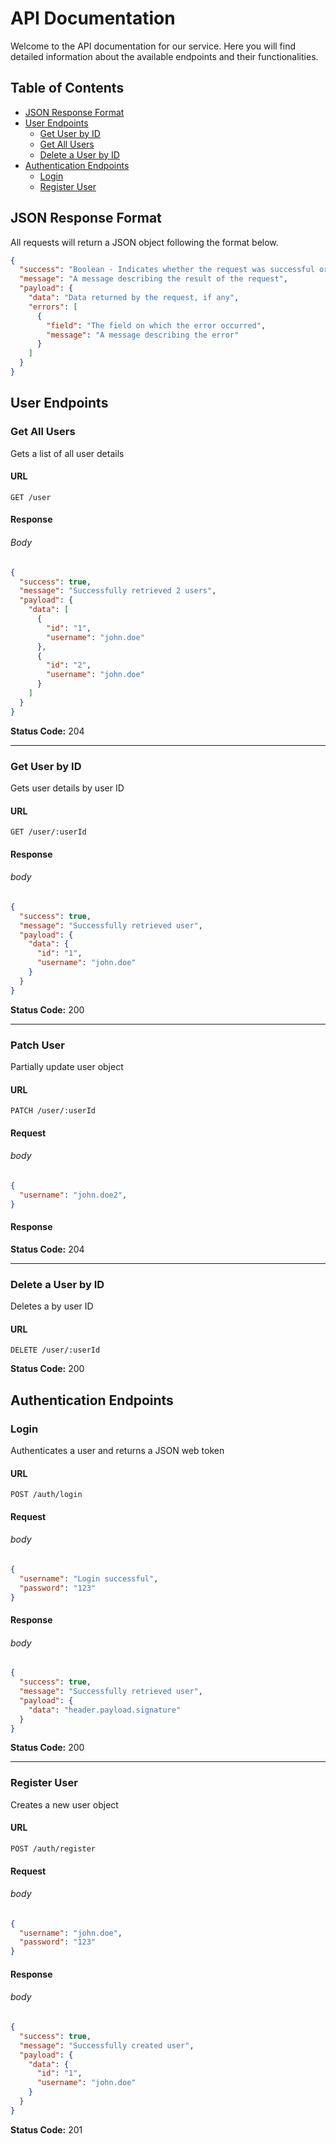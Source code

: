 # API Documentation

Welcome to the API documentation for our service. Here you will find detailed information about the available endpoints and their functionalities.

## Table of Contents

- [JSON Response Format](#json-response-format)
- [User Endpoints](#user-endpoints)
  - [Get User by ID](#get-user-by-id)
  - [Get All Users](#get-all-users)
  - [Delete a User by ID](#delete-a-user-by-id)
- [Authentication Endpoints](#authentication-endpoints)
  - [Login](#login)
  - [Register User](#register-user)

## JSON Response Format

All requests will return a JSON object following the format below. 

```json
{
  "success": "Boolean - Indicates whether the request was successful or not",
  "message": "A message describing the result of the request",
  "payload": {
    "data": "Data returned by the request, if any",
    "errors": [
      {
        "field": "The field on which the error occurred",
        "message": "A message describing the error"
      }
    ]
  }
}
```
## User Endpoints


### Get All Users
Gets a list of all user details

#### URL

```
GET /user
```

#### Response

###### Body

```json
{
  "success": true,
  "message": "Successfully retrieved 2 users",
  "payload": {
    "data": [
      {
        "id": "1",
        "username": "john.doe"
      },
      {
        "id": "2",
        "username": "john.doe"
      }
    ]
  }
}
```

**Status Code:** 204

---

### Get User by ID
Gets user details by user ID

#### URL

```
GET /user/:userId
```

#### Response

###### body
```json
{
  "success": true,
  "message": "Successfully retrieved user",
  "payload": {
    "data": {
      "id": "1",
      "username": "john.doe"
    }
  }
}
```
**Status Code:** 200

---

### Patch User
Partially update user object

#### URL

```
PATCH /user/:userId
```

#### Request

###### body

```json
{
  "username": "john.doe2",
}
```

#### Response

**Status Code:** 204

---

### Delete a User by ID
Deletes a by user ID

#### URL

```
DELETE /user/:userId
```

**Status Code:** 200

## Authentication Endpoints

### Login
Authenticates a user and returns a JSON web token

#### URL

```
POST /auth/login
```

#### Request

###### body

```json
{
  "username": "Login successful",
  "password": "123"
}
```

#### Response

###### body

```json
{
  "success": true,
  "message": "Successfully retrieved user",
  "payload": {
    "data": "header.payload.signature"
  }
}
```

**Status Code:** 200

---

### Register User
Creates a new user object

#### URL

```
POST /auth/register
```

#### Request

###### body

```json
{
  "username": "john.doe",
  "password": "123"
}
```

#### Response

###### body

```json
{
  "success": true,
  "message": "Successfully created user",
  "payload": {
    "data": {
      "id": "1",
      "username": "john.doe"
    }
  }
}
```

**Status Code:** 201
